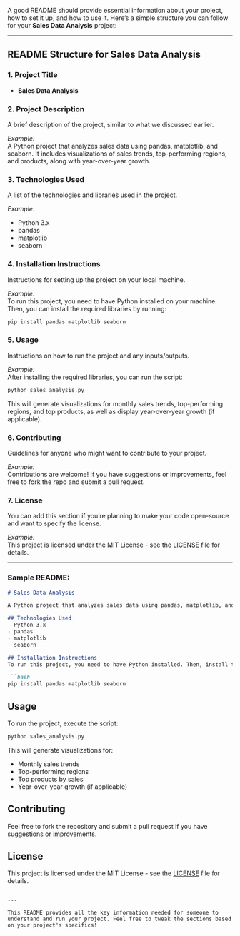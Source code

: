 A good README should provide essential information about your project, how to set it up, and how to use it. Here’s a simple structure you can follow for your **Sales Data Analysis** project:

---

## **README Structure for Sales Data Analysis**

### 1. **Project Title**
   - **Sales Data Analysis**

### 2. **Project Description**
   A brief description of the project, similar to what we discussed earlier.

   _Example:_  
   A Python project that analyzes sales data using pandas, matplotlib, and seaborn. It includes visualizations of sales trends, top-performing regions, and products, along with year-over-year growth.

### 3. **Technologies Used**
   A list of the technologies and libraries used in the project.

   _Example:_  
   - Python 3.x  
   - pandas  
   - matplotlib  
   - seaborn

### 4. **Installation Instructions**
   Instructions for setting up the project on your local machine.

   _Example:_  
   To run this project, you need to have Python installed on your machine. Then, you can install the required libraries by running:

   ```bash
   pip install pandas matplotlib seaborn
   ```

### 5. **Usage**
   Instructions on how to run the project and any inputs/outputs.

   _Example:_  
   After installing the required libraries, you can run the script:

   ```bash
   python sales_analysis.py
   ```

   This will generate visualizations for monthly sales trends, top-performing regions, and top products, as well as display year-over-year growth (if applicable).

### 6. **Contributing**
   Guidelines for anyone who might want to contribute to your project.

   _Example:_  
   Contributions are welcome! If you have suggestions or improvements, feel free to fork the repo and submit a pull request.

### 7. **License**
   You can add this section if you’re planning to make your code open-source and want to specify the license.

   _Example:_  
   This project is licensed under the MIT License - see the [LICENSE](LICENSE) file for details.

---

### **Sample README:**

```markdown
# Sales Data Analysis

A Python project that analyzes sales data using pandas, matplotlib, and seaborn. It includes visualizations of sales trends, top-performing regions, and products, along with year-over-year growth.

## Technologies Used
- Python 3.x
- pandas
- matplotlib
- seaborn

## Installation Instructions
To run this project, you need to have Python installed. Then, install the required libraries:

```bash
pip install pandas matplotlib seaborn
```

## Usage
To run the project, execute the script:

```bash
python sales_analysis.py
```

This will generate visualizations for:
- Monthly sales trends
- Top-performing regions
- Top products by sales
- Year-over-year growth (if applicable)

## Contributing
Feel free to fork the repository and submit a pull request if you have suggestions or improvements.

## License
This project is licensed under the MIT License - see the [LICENSE](LICENSE) file for details.
```

---

This README provides all the key information needed for someone to understand and run your project. Feel free to tweak the sections based on your project's specifics!

